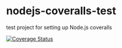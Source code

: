 # nodejs-coveralls-test
test project for setting up Node.js coveralls

[![Coverage Status](https://coveralls.io/repos/github/Zingle/nodejs-coveralls-test/badge.svg?branch=master)](https://coveralls.io/github/Zingle/nodejs-coveralls-test?branch=master)

